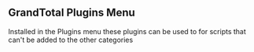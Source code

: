 ## GrandTotal Plugins Menu

Installed in the Plugins menu these plugins can be used to for scripts that can't be added to the other categories

